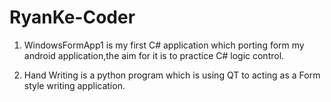 # RyanKe-Coder 


1.  WindowsFormApp1 is my first C# application which porting form my android application,the aim for it is to practice C# logic control.

2.  Hand Writing is a python program which is using QT to acting as a Form style writing application. 
